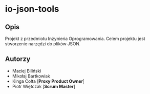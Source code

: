 # io-json-tools
## Opis
Projekt z przedmiotu Inżynieria Oprogramowania. Celem projektu jest stworzenie narzędzi do plików JSON.
## Autorzy
- Maciej Biliński
- Mikołaj Bartkowiak
- Kinga Cołta [**Proxy Product Owner**]
- Piotr Więtczak [**Scrum Master**]
